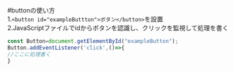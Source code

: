 #buttonの使い方  
1.`<button id="exampleButtton">ボタン</button>`を設置  
2.JavaScriptファイルでidからボタンを認識し、クリックを監視して処理を書く  
```javascript
const Button=document.getElementById("exampleButton");
Button.addEventListener('click',()=>{
//ここに処理書く
}
```
